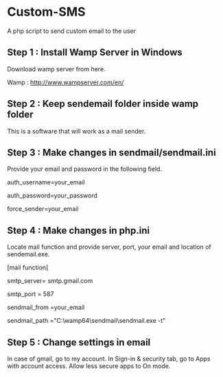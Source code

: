 # Custom-SMS
A php script to send custom email to the user

## Step 1 : Install Wamp Server in Windows
Download wamp server from here.

Wamp : http://www.wampserver.com/en/

## Step 2 : Keep sendemail folder inside wamp folder
This is a software that will work as a mail sender.

## Step 3 : Make changes in sendmail/sendmail.ini
Provide your email and password in the following field.

auth_username=your_email

auth_password=your_password

force_sender=your_email

## Step 4 : Make changes in php.ini
Locate mail function and provide server, port, your email and location of sendemail.exe.

[mail function]

smtp_server= smtp.gmail.com

smtp_port = 587

sendmail_from =your_email

sendmail_path ="C:\wamp64\sendmail\sendmail.exe -t"

## Step 5 : Change settings in email
In case of gmail, go to my account. In Sign-in & security tab, go to Apps with account access. Allow less secure apps to On mode.
